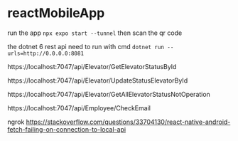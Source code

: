 # reactMobileApp
run the app 
`npx expo start --tunnel`
then scan the qr code

the dotnet 6 rest api need to run with cmd `dotnet run --urls=http://0.0.0.0:8081`

https://localhost:7047/api/Elevator/GetElevatorStatusById

https://localhost:7047/api/Elevator/UpdateStatusElevatorById

 https://localhost:7047/api/Elevator/GetAllElevatorStatusNotOperation

https://localhost:7047/api/Employee/CheckEmail


ngrok
https://stackoverflow.com/questions/33704130/react-native-android-fetch-failing-on-connection-to-local-api
